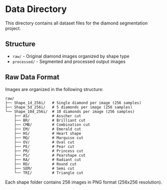 # Data Directory

This directory contains all dataset files for the diamond segmentation project.

## Structure

- `raw/` - Original diamond images organized by shape type
- `processed/` - Segmented and processed output images

## Raw Data Format

Images are organized in the following structure:
```
raw/
├── Shape_1d_256i/   # Single diamond per image (256 samples)
├── Shape_5d_256i/   # 5 diamonds per image (256 samples)
└── Shape_10d_256i/  # 10 diamonds per image (256 samples)
    ├── AS/          # Asscher cut
    ├── BR/          # Brilliant cut
    ├── CMB/         # Combination cut
    ├── EM/          # Emerald cut
    ├── HS/          # Heart shape
    ├── MQ/          # Marquise cut
    ├── OV/          # Oval cut
    ├── PE/          # Pear cut
    ├── PR/          # Princess cut
    ├── PS/          # Pearshape cut
    ├── RA/          # Radiant cut
    ├── RD/          # Round cut
    ├── SEM/         # Semi cut
    └── TRI/         # Triangle cut
```

Each shape folder contains 256 images in PNG format (256x256 resolution).